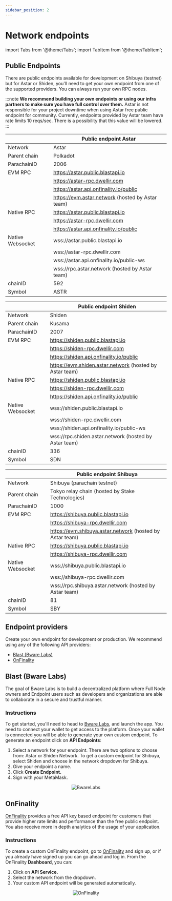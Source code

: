 ```yaml
---
sidebar_position: 2
---
```


# Network endpoints

import Tabs from '@theme/Tabs';
import TabItem from '@theme/TabItem';

## Public Endpoints

There are public endpoints available for development on Shibuya (testnet) but for Astar or Shiden, you'll need to get your own endpoint from one of the supported providers. You can always run your own RPC nodes.

:::note
**We recommend building your own endpoints or using our infra partners to make sure you have full control over them.**
Astar is not responsible for your project downtime when using Astar free public endpoint for community.
Currently, endpoints provided by Astar team have rate limits 10 reqs/sec. There is a possibility that this value will be lowered.
:::

<Tabs>
<TabItem value="astar" label="Astar Network" default>

|   | Public endpoint Astar |
| --- | --- |
| Network | Astar |
| Parent chain | Polkadot |
| ParachainID | 2006 |
| EVM RPC | https://astar.public.blastapi.io |
|         | https://astar-rpc.dwellir.com |
|         | https://astar.api.onfinality.io/public |
|         | https://evm.astar.network (hosted by Astar team) |
| Native RPC | https://astar.public.blastapi.io |
|            | https://astar-rpc.dwellir.com |
|            | https://astar.api.onfinality.io/public |
| Native Websocket | wss://astar.public.blastapi.io |
|                  | wss://astar-rpc.dwellir.com |
|                  | wss://astar.api.onfinality.io/public-ws |
|                  | wss://rpc.astar.network (hosted by Astar team) |
| chainID | 592 |
| Symbol | ASTR |

</TabItem>

<TabItem value="shiden" label="Shiden Network" default>

|   | Public endpoint Shiden |
| --- | --- |
| Network | Shiden |
| Parent chain | Kusama |
| ParachainID | 2007 |
| EVM RPC | https://shiden.public.blastapi.io |
|         | https://shiden-rpc.dwellir.com |
|         | https://shiden.api.onfinality.io/public |
|         | https://evm.shiden.astar.network (hosted by Astar team) |
| Native RPC | https://shiden.public.blastapi.io |
|            | https://shiden-rpc.dwellir.com |
|            | https://shiden.api.onfinality.io/public |
| Native Websocket | wss://shiden.public.blastapi.io  |
|                  | wss://shiden-rpc.dwellir.com |
|                  | wss://shiden.api.onfinality.io/public-ws |
|                  | wss://rpc.shiden.astar.network (hosted by Astar team) |
| chainID | 336 |
| Symbol | SDN |

</TabItem>

<TabItem value="shibuya" label="Shibuya Network" default>

|   | Public endpoint Shibuya |
| --- | --- |
| Network | Shibuya (parachain testnet) |
| Parent chain | Tokyo relay chain (hosted by Stake Technologies) |
| ParachainID | 1000 |
| EVM RPC | https://shibuya.public.blastapi.io |
|         | https://shibuya-rpc.dwellir.com |
|         | https://evm.shibuya.astar.network (hosted by Astar team) |
| Native RPC | https://shibuya.public.blastapi.io |
|            | https://shibuya-rpc.dwellir.com |
| Native Websocket | wss://shibuya.public.blastapi.io  |
|                  | wss://shibuya-rpc.dwellir.com |
|                  | wss://rpc.shibuya.astar.network (hosted by Astar team) |
| chainID | 81 |
| Symbol | SBY |

</TabItem>
</Tabs>


## Endpoint providers

Create your own endpoint for development or production. We recommend using any of the following API providers:

- [Blast (Bware Labs)](./endpoints#bware-labs)
- [OnFinality](./endpoints#onfinality)

## Blast (Bware Labs)
The goal of Bware Labs is to build a decentralized platform where Full Node owners and Endpoint users such as developers and organizations are able to collaborate in a secure and trustful manner.

### Instructions
To get started, you'll need to head to [Bware Labs](https://app.bwarelabs.com/), and launch the app. You need to connect your wallet to get access to the platform. Once your wallet is connected you will be able to generate your own custom endpoint. To generate an endpoint click on **API Endpoints**:

1. Select a network for your endpoint. There are two options to choose from: Astar or Shiden Network. To get a custom endpoint for Shibuya, select Shiden and choose in the network dropdown for Shibuya.
2. Give your endpoint a name. 
3. Click **Create Endpoint.**
4. Sign with your MetaMask.

<center>
<img src="https://i.imgur.com/A6shINy.png" alt="BwareLabs" border="0"></img>
</center>

## OnFinality
[OnFinality](https://onfinality.io/) provides a free API key based endpoint for customers that provide higher rate limits and performance than the free public endpoint. You also receive more in depth analytics of the usage of your application.

### Instructions
To create a custom OnFinality endpoint, go to [OnFinality](https://onfinality.io/) and sign up, or if you already have signed up you can go ahead and log in. From the OnFinality **Dashboard**, you can:

1. Click on **API Service.**
2. Select the network from the dropdown.
3. Your custom API endpoint will be generated automatically.

<center>
<img src="https://i.imgur.com/SaoAQwt.png" alt="OnFinality" border="0"></img>
</center>
